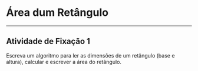 # Área dum Retângulo  

---

## Atividade de Fixação 1  

Escreva um algoritmo para ler as dimensões de um retângulo (base e altura), calcular e escrever a área do retângulo.  
 